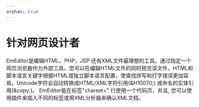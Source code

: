 ```yaml
---
orphan: true
---
```

# 针对网页设计者

EmEditor是编辑HTML，PHP，JSP 还有XML文件最理想的工具。通过指定一个网页浏览器作为外部工具，您可以在编辑HTML文件的同时预览该文件。HTML和脚本语言关键字根据HTML或独立脚本语言配置，使查找拼写和打字错误更加容易。Unicode字符会自动转换成HTML/XML字符引用(\&H10070;) 或命名的实体引用(\&copy;)。
EmEditor能在<META>标签"charset="
行使用一个代码页，并且, 您可以使用插件来插入不同的标签或用XML分析器来确认XML文档。
